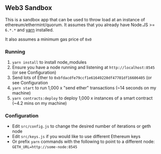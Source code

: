 ## Web3 Sandbox

This is a sandbox app that can be used to throw load at an instance of ethereum/ethermint/quorum.
It assumes that you already have Node.JS >= `6.*.*` and [yarn](https://yarnpkg.com/) installed.

It also assumes a minimum gas price of `0x0`

### Running
1. `yarn install` to install node_modules
1. Ensure you have a node running and listening at `http://localhost:8545` (or see Configuration)
1. Send lots of Ether to `0xbfdacdfe79ccf1e61649220df47701df16606405` (or see Configuration
1. `yarn start` to run 1,000 x "send ether" transactions (~14 seconds on my machine)
1. `yarn contracts:deploy` to deploy 1,000 x instances of a smart contract (~4.2 mins on my machine)

### Configuration
* Edit `src/config.js` to change the desired number of iterations or geth node
* Edit `src/keys.js` if you would like to use different Ethereum keys
* Or prefix `yarn` commands with the following to point to a different node: `GETH_URL=http://some-node:8545`
